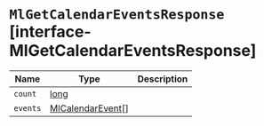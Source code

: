 # `MlGetCalendarEventsResponse` [interface-MlGetCalendarEventsResponse]

| Name | Type | Description |
| - | - | - |
| `count` | [long](./long.md) | &nbsp; |
| `events` | [MlCalendarEvent](./MlCalendarEvent.md)[] | &nbsp; |
